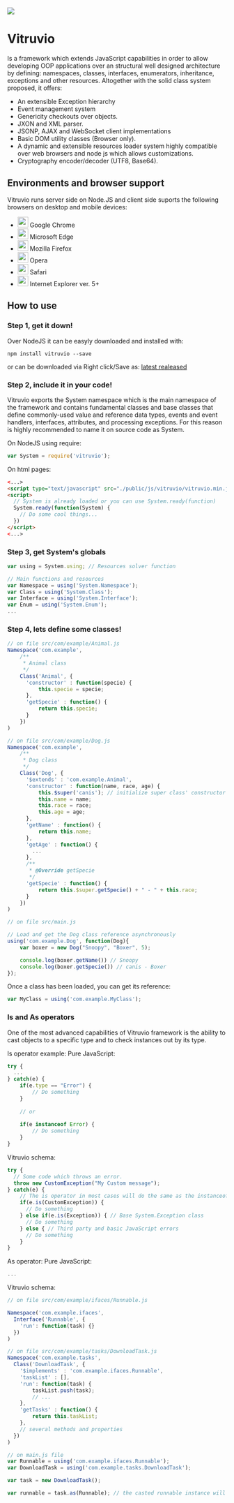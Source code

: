# <img src="media/comparison.png"/>
# Vitruvio
Is a framework which extends JavaScript capabilities in order to allow developing OOP applications over an structural well designed architecture by defining: namespaces, classes, interfaces, enumerators, inheritance, exceptions and other resources. Altogether with the solid class system proposed, it offers:
<ul>
<li>An extensible Exception hierarchy</li>
<li>Event management system</li>
<li>Genericity checkouts over objects.</li>
<li>JXON and XML parser.</li>
<li>JSONP, AJAX and WebSocket client implementations</li>
<li>Basic DOM utility classes (Browser only).</li>
<li>A dynamic and extensible resources loader system highly compatible over web browsers and node js which allows customizations.</li>
<li>Cryptography encoder/decoder (UTF8, Base64).</li>
</ul>

## Environments and browser support
Vitruvio runs server side on Node.JS and client side suports the following browsers on desktop and mobile devices:
<ul>
<li><img src="https://upload.wikimedia.org/wikipedia/commons/8/87/Google_Chrome_icon_%282011%29.png" width="24px"/> Google Chrome</li>
<li><img src="https://upload.wikimedia.org/wikipedia/commons/thumb/d/d6/Microsoft_Edge_logo.svg/512px-Microsoft_Edge_logo.svg.png" width="24px"/> Microsoft Edge</li>
<li><img src="http://people.mozilla.com/~faaborg/files/shiretoko/firefoxIcon/firefox-24.png" width="24px"/> Mozilla Firefox</li>
<li><img src="https://upload.wikimedia.org/wikipedia/commons/d/d4/Opera_browser_logo_2013.png" width="24px"/> Opera</li>
<li><img src="http://vignette3.wikia.nocookie.net/logopedia/images/6/61/Apple_Safari.png/revision/latest?cb=20150324134451" width="24px"/>
Safari</li>
<li><img src="https://upload.wikimedia.org/wikipedia/commons/e/ee/Internet_Explorer_logo.png" width="24px"/> Internet Explorer ver. 5+</li>
</ul>

## How to use
### Step 1, get it down!
Over NodeJS it can be easyly downloaded and installed with:
```console
npm install vitruvio --save
```
or can be downloaded via Right click/Save as: [latest realeased](https://github.com/yadirhb/vitruvio/tree/master/dist)

### Step 2, include it in your code!
Vitruvio exports the System namespace which is the main namespace of the framework and contains fundamental classes and base classes that define commonly-used value and reference data types, events and event handlers, interfaces, attributes, and processing exceptions. For this reason is highly recommended to name it on source code as System.

On NodeJS using require:
```javascript
var System = require('vitruvio');
```

On html pages:
```html
<...>
<script type="text/javascript" src="./public/js/vitruvio/vitruvio.min.js"></script>
<script>
  // System is already loaded or you can use System.ready(function)
  System.ready(function(System) {
    // Do some cool things...
  })
</script>
<...>
```

### Step 3, get System's globals
```javascript
var using = System.using; // Resources solver function

// Main functions and resources
var Namespace = using('System.Namespace');
var Class = using('System.Class');
var Interface = using('System.Interface');
var Enum = using('System.Enum');
...
```

### Step 4, lets define some classes!
```javascript
// on file src/com/example/Animal.js
Namespace('com.example', 
    /**
     * Animal class
     */
    Class('Animal', {
      'constructor' : function(specie) {
          this.specie = specie;
      },
      'getSpecie' : function() {
          return this.specie;
      }
    })    
)

// on file src/com/example/Dog.js
Namespace('com.example', 
    /**
     * Dog class
     */
    Class('Dog', {
      '$extends' : 'com.example.Animal',
      'constructor' : function(name, race, age) {
          this.$super('canis'); // initialize super class' constructor first
          this.name = name;
          this.race = race;
          this.age = age;
      },
      'getName' : function() {
          return this.name;
      },
      'getAge' : function() {
        ...
      },
      /**
       * @Override getSpecie
       */
      'getSpecie' : function() {
          return this.$super.getSpecie() + " - " + this.race;
      }
    })    
)

// on file src/main.js

// Load and get the Dog class reference asynchronously
using('com.example.Dog', function(Dog){
	var boxer = new Dog("Snoopy", "Boxer", 5);

	console.log(boxer.getName()) // Snoopy
	console.log(boxer.getSpecie()) // canis - Boxer
});

```
Once a class has been loaded, you can get its reference:
```javascript
var MyClass = using('com.example.MyClass');
```

### Is and As operators
One of the most advanced capabilities of Vitruvio framework is the ability to cast objects to a specific type and to check instances out by its type.

Is operator example:
Pure JavaScript:
```javascript
try {
  ...
} catch(e) {
    if(e.type == "Error") {
        // Do something
    }
    
    // or 
    
    if(e instanceof Error) {
        // Do something
    }
}
```

Vitruvio schema:
```javascript
try {
  // Some code which throws an error.
  throw new CustomException("My Custom message");
} catch(e) {
    // The is operator in most cases will do the same as the instanceof JavaScript operator.
    if(e.is(CustomException)) {
      // Do something
    } else if(e.is(Exception)) { // Base System.Exception class
      // Do something
    } else { // Third party and basic JavaScript errors
      // Do something
    }
}
```
As operator:
Pure JavaScript:
```javascript
...
```

Vitruvio schema:
```javascript
// on file src/com/example/ifaces/Runnable.js

Namespace('com.example.ifaces', 
  Interface('Runnable', {
    'run': function(task) {}
  })
)

// on file src/com/example/tasks/DownloadTask.js
Namespace('com.example.tasks', 
  Class('DownloadTask', {  
    '$implements' : 'com.example.ifaces.Runnable',
    'taskList' : [],
    'run': function(task) {
        taskList.push(task);
        // ...
    },
    'getTasks' : function() {
        return this.taskList;
    },
    // several methods and properties
  })
)

// on main.js file
var Runnable = using('com.example.ifaces.Runnable');
var DownloadTask = using('com.example.tasks.DownloadTask');

var task = new DownloadTask();

var runnable = task.as(Runnable); // the casted runnable instance will only contain the run method.


```







